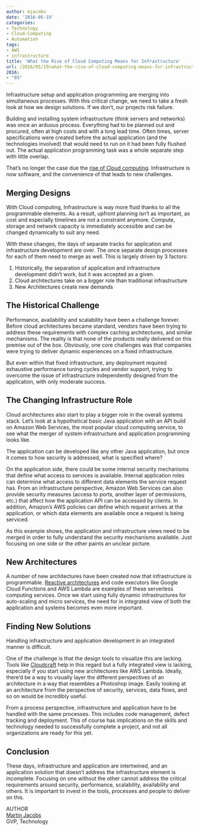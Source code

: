 ```yaml
---
author: mjacobs
date: '2016-05-19'
categories:
- Technology
- Cloud-Computing
- Automation
tags:
- AWS
- infrastructure
title: 'What the Rise of Cloud Computing Means for Infrastructure'
url: /2016/05/19/what-the-rise-of-cloud-computing-means-for-infrastructure
2016:
- "05"
---
```


Infrastructure setup and application programming are merging into simultaneous processes. With this critical change, we need to take a fresh look at how we design solutions. If we don’t, our projects risk failure.

Building and installing system infrastructure (think servers and networks) was once an arduous process. Everything had to be planned out and procured, often at high costs and with a long lead time. Often times, server specifications were created before the actual application (and the technologies involved) that would need to run on it had been fully flushed out. The actual application programming task was a whole separate step with little overlap.

That’s no longer the case due the [rise of Cloud computing](http://mashable.com/2015/05/11/cloud-computing-infographic/). Infrastructure is now software, and the convenience of that leads to new challenges.

Merging Designs
---------------

With Cloud computing, Infrastructure is way more fluid thanks to all the programmable elements. As a result, upfront planning isn’t as important, as cost and especially timelines are not a constraint anymore. Compute, storage and network capacity is immediately accessible and can be changed dynamically to suit any need.

With these changes, the days of separate tracks for application and infrastructure development are over. The once separate design processes for each of them need to merge as well. This is largely driven by 3 factors:

1. Historically, the separation of application and infrastructure development didn’t work, but it was accepted as a given.
2. Cloud architectures take on a bigger role than traditional infrastructure
3. New Architectures create new demands

The Historical Challenge
------------------------

Performance, availability and scalability have been a challenge forever. Before cloud architectures became standard, vendors have been trying to address these requirements with complex caching architectures, and similar mechanisms. The reality is that none of the products really delivered on this premise out of the box. Obviously, one core challenges was that companies were trying to deliver dynamic experiences on a fixed infrastructure.

But even within that fixed infrastructure, any deployment required exhaustive performance tuning cycles and vendor support, trying to overcome the issue of infrastructure independently designed from the application, with only moderate success.

The Changing Infrastructure Role
--------------------------------

Cloud architectures also start to play a bigger role in the overall systems stack. Let’s look at a hypothetical basic Java application with an API build on Amazon Web Services, the most popular cloud computing service, to see what the merger of system infrastructure and application programming looks like.

The application can be developed like any other Java application, but once it comes to how security is addressed, what is specified where?

On the application side, there could be some internal security mechanisms that define what access to services is available. Internal application roles can determine what access to different data elements the service request has. From an infrastructure perspective, Amazon Web Services can also provide security measures (access to ports, another layer of permissions, etc.) that affect how the application API can be accessed by clients. In addition, Amazon’s AWS policies can define which request arrives at the application, or which data elements are available once a request is being serviced.

As this example shows, the application and infrastructure views need to be merged in order to fully understand the security mechanisms available. Just focusing on one side or the other paints an unclear picture.

New Architectures
-----------------

A number of new architectures have been created now that infrastructure is programmable. [Reactive architectures](http://www.razorfish.com/ideas/reactive-architectures.htm) and code executors like Google Cloud Functions and AWS Lambda are examples of these serverless computing services. Once we start using fully dynamic infrastructures for auto-scaling and micro services, the need for in integrated view of both the application and systems becomes even more important.

Finding New Solutions
---------------------

Handling infrastructure and application development in an integrated manner is difficult.

One of the challenge is that the design tools to visualize this are lacking. Tools like [Cloudcraft](https://cloudcraft.co/) help in this regard but a fully integrated view is lacking, especially if you start using new architectures like AWS Lambda. Ideally, there’d be a way to visually layer the different perspectives of an architecture in a way that resembles a Photoshop image. Easily looking at an architecture from the perspective of security, services, data flows, and so on would be incredibly useful.

From a process perspective, infrastructure and application have to be handled with the same processes. This includes code management, defect tracking and deployment. This of course has implications on the skills and technology needed to successfully complete a project, and not all organizations are ready for this yet.

Conclusion
----------

These days, infrastructure and application are intertwined, and an application solution that doesn’t address the infrastructure element is incomplete. Focusing on one without the other cannot address the critical requirements around security, performance, scalability, availability and others. It is important to invest in the tools, processes and people to deliver on this.

<span class="author">AUTHOR</span>  
<a href="https://www.linkedin.com/in/martinjacobs1" class="author-name">Martin Jacobs</a>  
GVP, Technology
